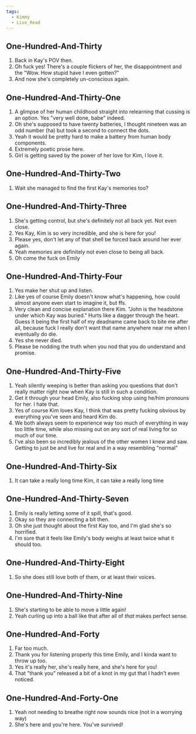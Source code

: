 ```yaml
---
tags:
  - Kimmy
  - Live_Read
---
```

## One-Hundred-And-Thirty
1. Back in Kay's POV then.
2. Oh fuck yes! There's a couple flickers of her, the disappointment and the "Wow. How stupid have I even gotten?"
3. And now she's completely un-conscious again.
## One-Hundred-And-Thirty-One
1. A glimpse of her human childhood straight into relearning that cussing is an option. Yes "very well done, babe" indeed.
2. Oh she's supposed to have twenty batteries, I thought nineteen was an odd number (ha) but took a second to connect the dots.
3. Yeah it would be pretty hard to make a battery from human body components.
4. Extremely poetic prose here.
5. Girl is getting saved by the power of her love for Kim, I love it.
## One-Hundred-And-Thirty-Two
1. Wait she managed to find the first Kay's memories too?
## One-Hundred-And-Thirty-Three
1. She's getting control, but she's definitely not all back yet. Not even close.
2. Yes Kay, Kim is so very incredible, and she is here for you!
3. Please yes, don't let any of that shell be forced back around her ever again.
4. Yeah memories are definitely not even close to being all back.
5. Oh come the fuck on Emily
## One-Hundred-And-Thirty-Four
1. Yes make her shut up and listen.
2. Like yes of course Emily doesn't know what's happening, how could almost anyone even start to imagine it, but ffs.
3. Very clean and concise explanation there Kim. "John is the headstone under which Kay was buried." Hurts like a dagger through the heart. Guess it being the first half of my deadname came back to bite me after all, because fuck I really don't want that name anywhere near me when I eventually do die.
4. Yes she never died.
5. Please be nodding the truth when you nod that you do understand and promise.
## One-Hundred-And-Thirty-Five
1. Yeah silently weeping is better than asking you questions that don't really matter right now when Kay is still in such a condition.
2. Get it through your head Emily, also fucking stop using he/him pronouns for her. I hate that.
3. Yes of course Kim loves Kay, I think that was pretty fucking obvious by everything you've seen and heard Kim do.
4. We both always seem to experience way too much of everything in way too little time, while also missing out on any sort of real living for so much of our time.
5. I've also been so incredibly jealous of the other women I knew and saw. Getting to just be and live for real and in a way resembling "normal"
## One-Hundred-And-Thirty-Six
1. It can take a really long time Kim, it can take a really long time
## One-Hundred-And-Thirty-Seven
1. Emily is really letting some of it spill, that's good. 
2. Okay so they are connecting a bit then.
3. Oh she just thought about the first Kay too, and I'm glad she's so horrified. 
4. I'm sure that it feels like Emily's body weighs at least twice what it should too.
## One-Hundred-And-Thirty-Eight
1. So she does still love both of them, or at least their voices.
## One-Hundred-And-Thirty-Nine
1. She's starting to be able to move a little again!
2. Yeah curling up into a ball like that after all of *that* makes perfect sense.
## One-Hundred-And-Forty
1. Far too much.
2. Thank you for listening properly this time Emily, and I kinda want to throw up too.
3. Yes it's really her, she's really here, and she's here for you!
4. That "thank you" released a bit of a knot in my gut that I hadn't even noticed.
## One-Hundred-And-Forty-One
1. Yeah not needing to breathe right now sounds nice (not in a worrying way)
2. She's here and you're here. You've survived!
